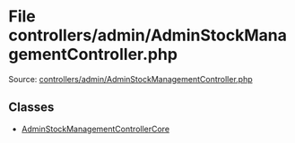 File controllers/admin/AdminStockManagementController.php
=========

Source: [controllers/admin/AdminStockManagementController.php](https://github.com/PrestaShop/PrestaShop/blob/1.6.0.8/controllers/admin/AdminStockManagementController.php)


Classes
-------

* [AdminStockManagementControllerCore](class.AdminStockManagementControllerCore.md)

